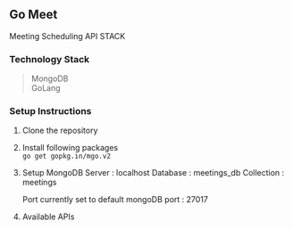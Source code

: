 
## Go Meet
Meeting Scheduling API STACK
### Technology Stack

> MongoDB  
> GoLang 

### Setup Instructions

1. Clone the repository
2. Install following packages  
      ```go get gopkg.in/mgo.v2 ```
3. Setup MongoDB
     Server : localhost
     Database : meetings_db
     Collection : meetings
     
     Port currently set to default mongoDB port : 27017
     
     
4. Available APIs 
  
  
  
   
   
